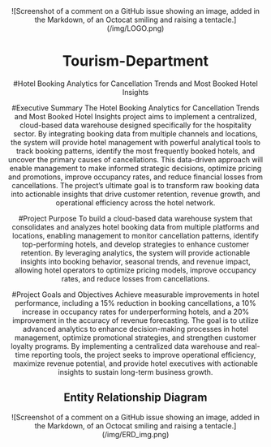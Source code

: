 <div align="center">
![Screenshot of a comment on a GitHub issue showing an image, added in the Markdown, of an Octocat smiling and raising a tentacle.](/img/LOGO.png)

<h1>Tourism-Department</h1>
#Hotel Booking Analytics for Cancellation Trends and Most Booked Hotel Insights

#Executive Summary
The Hotel Booking Analytics for Cancellation Trends and Most Booked Hotel Insights project aims to implement a centralized, cloud-based data warehouse designed specifically for the hospitality sector. By integrating booking data from multiple channels and locations, the system will provide hotel management with powerful analytical tools to track booking patterns, identify the most frequently booked hotels, and uncover the primary causes of cancellations. This data-driven approach will enable management to make informed strategic decisions, optimize pricing and promotions, improve occupancy rates, and reduce financial losses from cancellations. The project’s ultimate goal is to transform raw booking data into actionable insights that drive customer retention, revenue growth, and operational efficiency across the hotel network.

#Project Purpose
To build a cloud-based data warehouse system that consolidates and analyzes hotel booking data from multiple platforms and locations, enabling management to monitor cancellation patterns, identify top-performing hotels, and develop strategies to enhance customer retention. By leveraging analytics, the system will provide actionable insights into booking behavior, seasonal trends, and revenue impact, allowing hotel operators to optimize pricing models, improve occupancy rates, and reduce losses from cancellations.

#Project Goals and Objectives
Achieve measurable improvements in hotel performance, including a 15% reduction in booking cancellations, a 10% increase in occupancy rates for underperforming hotels, and a 20% improvement in the accuracy of revenue forecasting. The goal is to utilize advanced analytics to enhance decision-making processes in hotel management, optimize promotional strategies, and strengthen customer loyalty programs. By implementing a centralized data warehouse and real-time reporting tools, the project seeks to improve operational efficiency, maximize revenue potential, and provide hotel executives with actionable insights to sustain long-term business growth.

</div>
<div align="center"><h2>Entity Relationship Diagram</h2>
![Screenshot of a comment on a GitHub issue showing an image, added in the Markdown, of an Octocat smiling and raising a tentacle.](/img/ERD_img.png)
</div>
